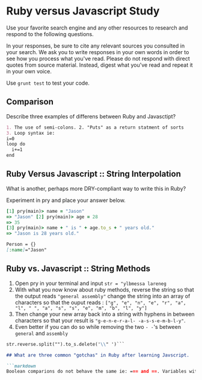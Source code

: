# Ruby versus Javascript Study

Use your favorite search engine and any other resources to research and respond to the following questions.

In your responses, be sure to cite any relevant sources you consulted in your search. We ask you to write responses in your own words in order to see how you process what you've read. Please do not respond with direct quotes from source material. Instead, digest what you've read and repeat it in your own voice.

Use `grunt test` to test your code.

## Comparison

Describe three examples of differens between Ruby and Javasctipt?

```markdown
1. The use of semi-colons. 2. "Puts" as a return statment of sorts
3. Loop syntax ie:
i=0
loop do
  i+=1
end
```

## Ruby Versus Javascript :: String Interpolation

What is another, perhaps more DRY-compliant way to write this in Ruby?

Experiment in pry and place your answer below.

```ruby
[1] pry(main)> name = "Jason"
=> "Jason" [2] pry(main)> age = 28
=> 35
[3] pry(main)> name + " is " + age.to_s + " years old."
=> "Jason is 28 years old."
```

```markdown
Person = {}
[:name]="Jason"
```

## Ruby vs. Javascript :: String Methods

1. Open pry in your terminal and input `str = "ylbmessa lareneg`
2. With what you now know about ruby methods, reverse the string so that the output reads `"general assembly"` change the string into an array of characters so that the ouput reads : `["g", "e", "n", "e", "r", "a", "l", " ", "a", "s", "s", "e", "m", "b", "l", "y"]`
3. Then change your new array back into a string with hyphens in between characters so that your result is `"g-e-n-e-r-a-l- -a-s-s-e-m-b-l-y"`.
4. Even better if you can do so while removing the two `- -`'s between `general` and `assembly`

```markdown
str.reverse.split("").to_s.delete('\\" ')```

## What are three common "gotchas" in Ruby after learning Javscript.

```markdown
Boolean comparions do not behave the same ie: === and ==. Variables with capitol letters are defined as constant. Negative index calls that exceed the amount of indecies for an array will return the last value and not undefined.  
```
